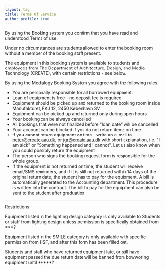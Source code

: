 ```yaml
---
layout: tag
title: Terms Of Service
author_profile: true
---
```

By using the Booking system you confirm that you have read and understood Terms of use. 

Under no circumstances are students allowed to enter the booking room without a member of the booking staff present.

The equipment in this booking system is available to students and employees from The Department of Architecture, Design, and Media Technology (CREATE),
with certain restrictions - see below.

By using the Medialogy Booking System you agree with the following rules:

- You are personally responsible for all borrowed equipment.
- Loan of equipment is free - no deposit fee is required
- Equipment should be picked up and returned to the booking room inside Manufakturet, FKJ 12, 2450 København SV
- Equipment can be picked up and returned only during open hours
- Your booking can be always cancelled
- All bookings that were not finalized before "loan date" will be cancelled
- Your account can be blocked if you do not return items on time
- If you cannot return equipment on time - write an e-mail to peter@create.aau.dk, or jgr@create.aau.dk with short explanation, i.e. "I am sick" or "Something happened and I cannot". Let us also know when you could possibly return the equipment
- The person who signs the booking request form is responsible for the whole group.
- If the equipment is not returned on time, the student will receive email/SMS reminders, and if it is still not returned within 14 days of the original return date, the student has to pay for the equipment. A bill is automatically generated to the Accounting department. This procedure is written into the contract. The bill to pay for the equipment can also be sent to the student after graduation.



______
Restrictions

Equipment listed in the lighting design category is only available to Students or staff from lighting design unless permission is specifically obtained from ***?

Equipment listed in the SMILE category is only available with specific permission from HSF, and after this form has been filled out.

Students and staff who have returned equipment late, or still have equipment passed the due return date will be banned from bowworing equipment until *****?


	